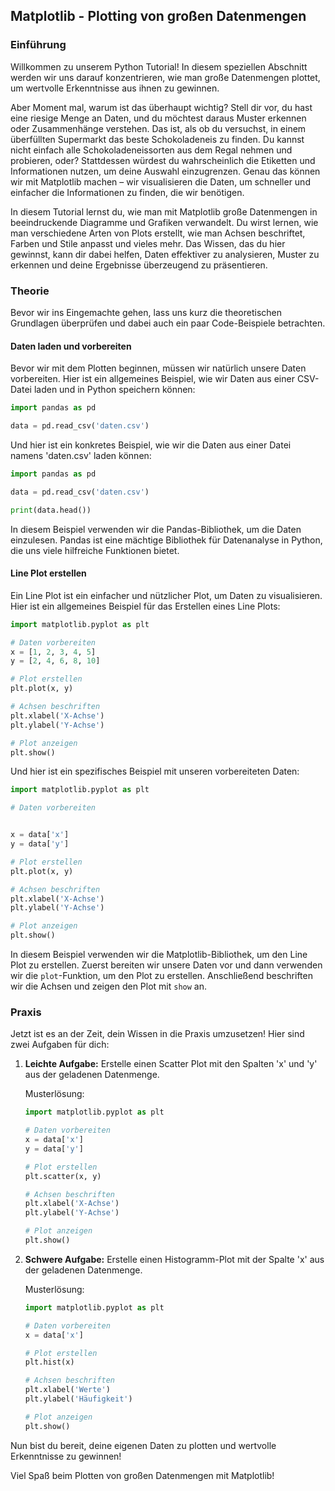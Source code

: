 ## Matplotlib - Plotting von großen Datenmengen

### Einführung

Willkommen zu unserem Python Tutorial! In diesem speziellen Abschnitt werden wir uns darauf konzentrieren, wie man große Datenmengen plottet, um wertvolle Erkenntnisse aus ihnen zu gewinnen.

Aber Moment mal, warum ist das überhaupt wichtig? Stell dir vor, du hast eine riesige Menge an Daten, und du möchtest daraus Muster erkennen oder Zusammenhänge verstehen. Das ist, als ob du versuchst, in einem überfüllten Supermarkt das beste Schokoladeneis zu finden. Du kannst nicht einfach alle Schokoladeneissorten aus dem Regal nehmen und probieren, oder? Stattdessen würdest du wahrscheinlich die Etiketten und Informationen nutzen, um deine Auswahl einzugrenzen. Genau das können wir mit Matplotlib machen – wir visualisieren die Daten, um schneller und einfacher die Informationen zu finden, die wir benötigen.

In diesem Tutorial lernst du, wie man mit Matplotlib große Datenmengen in beeindruckende Diagramme und Grafiken verwandelt. Du wirst lernen, wie man verschiedene Arten von Plots erstellt, wie man Achsen beschriftet, Farben und Stile anpasst und vieles mehr. Das Wissen, das du hier gewinnst, kann dir dabei helfen, Daten effektiver zu analysieren, Muster zu erkennen und deine Ergebnisse überzeugend zu präsentieren.

### Theorie

Bevor wir ins Eingemachte gehen, lass uns kurz die theoretischen Grundlagen überprüfen und dabei auch ein paar Code-Beispiele betrachten.

#### Daten laden und vorbereiten

Bevor wir mit dem Plotten beginnen, müssen wir natürlich unsere Daten vorbereiten. Hier ist ein allgemeines Beispiel, wie wir Daten aus einer CSV-Datei laden und in Python speichern können:

```python
import pandas as pd

data = pd.read_csv('daten.csv')
```

Und hier ist ein konkretes Beispiel, wie wir die Daten aus einer Datei namens 'daten.csv' laden können:

```python
import pandas as pd

data = pd.read_csv('daten.csv')

print(data.head())
```

In diesem Beispiel verwenden wir die Pandas-Bibliothek, um die Daten einzulesen. Pandas ist eine mächtige Bibliothek für Datenanalyse in Python, die uns viele hilfreiche Funktionen bietet.

#### Line Plot erstellen

Ein Line Plot ist ein einfacher und nützlicher Plot, um Daten zu visualisieren. Hier ist ein allgemeines Beispiel für das Erstellen eines Line Plots:

```python
import matplotlib.pyplot as plt

# Daten vorbereiten
x = [1, 2, 3, 4, 5]
y = [2, 4, 6, 8, 10]

# Plot erstellen
plt.plot(x, y)

# Achsen beschriften
plt.xlabel('X-Achse')
plt.ylabel('Y-Achse')

# Plot anzeigen
plt.show()
```

Und hier ist ein spezifisches Beispiel mit unseren vorbereiteten Daten:

```python
import matplotlib.pyplot as plt

# Daten vorbereiten


x = data['x']
y = data['y']

# Plot erstellen
plt.plot(x, y)

# Achsen beschriften
plt.xlabel('X-Achse')
plt.ylabel('Y-Achse')

# Plot anzeigen
plt.show()
```

In diesem Beispiel verwenden wir die Matplotlib-Bibliothek, um den Line Plot zu erstellen. Zuerst bereiten wir unsere Daten vor und dann verwenden wir die `plot`-Funktion, um den Plot zu erstellen. Anschließend beschriften wir die Achsen und zeigen den Plot mit `show` an.

### Praxis

Jetzt ist es an der Zeit, dein Wissen in die Praxis umzusetzen! Hier sind zwei Aufgaben für dich:

1. **Leichte Aufgabe:** Erstelle einen Scatter Plot mit den Spalten 'x' und 'y' aus der geladenen Datenmenge.

   Musterlösung:
   ```python
   import matplotlib.pyplot as plt

   # Daten vorbereiten
   x = data['x']
   y = data['y']

   # Plot erstellen
   plt.scatter(x, y)

   # Achsen beschriften
   plt.xlabel('X-Achse')
   plt.ylabel('Y-Achse')

   # Plot anzeigen
   plt.show()
   ```

2. **Schwere Aufgabe:** Erstelle einen Histogramm-Plot mit der Spalte 'x' aus der geladenen Datenmenge.

   Musterlösung:
   ```python
   import matplotlib.pyplot as plt

   # Daten vorbereiten
   x = data['x']

   # Plot erstellen
   plt.hist(x)

   # Achsen beschriften
   plt.xlabel('Werte')
   plt.ylabel('Häufigkeit')

   # Plot anzeigen
   plt.show()
   ```

Nun bist du bereit, deine eigenen Daten zu plotten und wertvolle Erkenntnisse zu gewinnen!

Viel Spaß beim Plotten von großen Datenmengen mit Matplotlib!